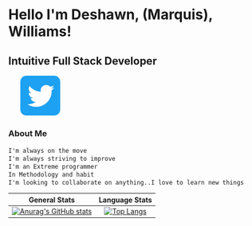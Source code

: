 
# Hello I'm Deshawn, (Marquis), Williams!

## Intuitive Full Stack Developer 
<ul>
  
  <!--   ----------------------------------------------         -->
  
  
  <a href="https://twitter.com/MarquisCoder">
      <img class="img-icon" style="width: 80px; height: 80px;" 
        src="https://github.com/edent/SuperTinyIcons/blob/master/images/svg/twitter.svg">
      </img>
    </a>
  
</ul>

### About Me
    I'm always on the move
    I'm always striving to improve
    I'm an Extreme programmer
    In Methodology and habit
    I'm looking to collaborate on anything..I love to learn new things

General Stats | Language Stats
:------------:|:--------------:
[![Anurag's GitHub stats](https://github-readme-stats.vercel.app/api?username=MarquisTheCoder&theme=react&layout=compact)](https://github.com/anuraghazra/github-readme-stats)|[![Top Langs](https://github-readme-stats.vercel.app/api/top-langs/?username=MarquisTheCoder&theme=react&layout=compact)](https://github.com/anuraghazra/github-readme-stats)

<!--
**MarquisTheCoder/MarquisTheCoder** is a ✨ _special_ ✨ repository because its `README.md` (this file) appears on your GitHub profile.

Here are some ideas to get you started:

- 🔭 I’m currently working on ...
- 🌱 I’m currently learning ...
- 👯 I’m looking to collaborate on ...
- 🤔 I’m looking for help with ...
- 💬 Ask me about ...
- 📫 How to reach me: ...
- 😄 Pronouns: ...
- ⚡ Fun fact: ...
-->
